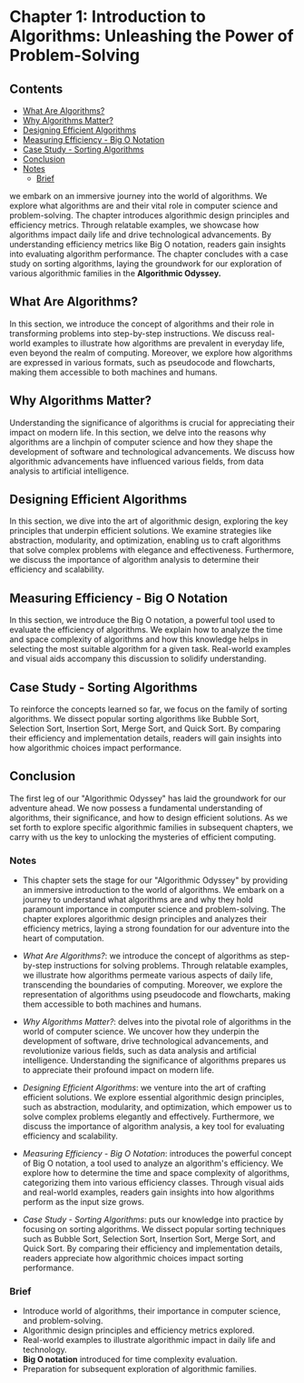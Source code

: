 # Chapter 1: Introduction to Algorithms: Unleashing the Power of Problem-Solving

## Contents

* [What Are Algorithms?](#what-are-algorithms)
* [Why Algorithms Matter?](#why-algorithms-matter)
* [Designing Efficient Algorithms](#designing-efficient-algorithms)
* [Measuring Efficiency - Big O Notation](#measuring-efficiency---big-o-notation)
* [Case Study - Sorting Algorithms](#case-study---sorting-algorithms)
* [Conclusion](#conclusion)
* [Notes](#notes)
  * [Brief](#brief)

we embark on an immersive journey into the world of algorithms. We explore what algorithms are and their vital role in computer science and problem-solving. The chapter introduces algorithmic design principles and efficiency metrics. Through relatable examples, we showcase how algorithms impact daily life and drive technological advancements. By understanding efficiency metrics like Big O notation, readers gain insights into evaluating algorithm performance. The chapter concludes with a case study on sorting algorithms, laying the groundwork for our exploration of various algorithmic families in the **Algorithmic Odyssey.**

## What Are Algorithms?

In this section, we introduce the concept of algorithms and their role in transforming problems into step-by-step instructions. We discuss real-world examples to illustrate how algorithms are prevalent in everyday life, even beyond the realm of computing. Moreover, we explore how algorithms are expressed in various formats, such as pseudocode and flowcharts, making them accessible to both machines and humans.

## Why Algorithms Matter?

Understanding the significance of algorithms is crucial for appreciating their impact on modern life. In this section, we delve into the reasons why algorithms are a linchpin of computer science and how they shape the development of software and technological advancements. We discuss how algorithmic advancements have influenced various fields, from data analysis to artificial intelligence.

## Designing Efficient Algorithms

In this section, we dive into the art of algorithmic design, exploring the key principles that underpin efficient solutions. We examine strategies like abstraction, modularity, and optimization, enabling us to craft algorithms that solve complex problems with elegance and effectiveness. Furthermore, we discuss the importance of algorithm analysis to determine their efficiency and scalability.

## Measuring Efficiency - Big O Notation

In this section, we introduce the Big O notation, a powerful tool used to evaluate the efficiency of algorithms. We explain how to analyze the time and space complexity of algorithms and how this knowledge helps in selecting the most suitable algorithm for a given task. Real-world examples and visual aids accompany this discussion to solidify understanding.

## Case Study - Sorting Algorithms

To reinforce the concepts learned so far, we focus on the family of sorting algorithms. We dissect popular sorting algorithms like Bubble Sort, Selection Sort, Insertion Sort, Merge Sort, and Quick Sort. By comparing their efficiency and implementation details, readers will gain insights into how algorithmic choices impact performance.

## Conclusion

The first leg of our "Algorithmic Odyssey" has laid the groundwork for our adventure ahead. We now possess a fundamental understanding of algorithms, their significance, and how to design efficient solutions. As we set forth to explore specific algorithmic families in subsequent chapters, we carry with us the key to unlocking the mysteries of efficient computing.

### Notes

* This chapter sets the stage for our "Algorithmic Odyssey" by providing an immersive introduction to the world of algorithms. We embark on a journey to understand what algorithms are and why they hold paramount importance in computer science and problem-solving. The chapter explores algorithmic design principles and analyzes their efficiency metrics, laying a strong foundation for our adventure into the heart of computation.

* *What Are Algorithms?*: we introduce the concept of algorithms as step-by-step instructions for solving problems. Through relatable examples, we illustrate how algorithms permeate various aspects of daily life, transcending the boundaries of computing. Moreover, we explore the representation of algorithms using pseudocode and flowcharts, making them accessible to both machines and humans.

* *Why Algorithms Matter?*: delves into the pivotal role of algorithms in the world of computer science. We uncover how they underpin the development of software, drive technological advancements, and revolutionize various fields, such as data analysis and artificial intelligence. Understanding the significance of algorithms prepares us to appreciate their profound impact on modern life.

* *Designing Efficient Algorithms*: we venture into the art of crafting efficient solutions. We explore essential algorithmic design principles, such as abstraction, modularity, and optimization, which empower us to solve complex problems elegantly and effectively. Furthermore, we discuss the importance of algorithm analysis, a key tool for evaluating efficiency and scalability.

* *Measuring Efficiency - Big O Notation*: introduces the powerful concept of Big O notation, a tool used to analyze an algorithm's efficiency. We explore how to determine the time and space complexity of algorithms, categorizing them into various efficiency classes. Through visual aids and real-world examples, readers gain insights into how algorithms perform as the input size grows.

* *Case Study - Sorting Algorithms*: puts our knowledge into practice by focusing on sorting algorithms. We dissect popular sorting techniques such as Bubble Sort, Selection Sort, Insertion Sort, Merge Sort, and Quick Sort. By comparing their efficiency and implementation details, readers appreciate how algorithmic choices impact sorting performance.

### Brief

* Introduce world of algorithms, their importance in computer science, and problem-solving.
* Algorithmic design principles and efficiency metrics explored.
* Real-world examples to illustrate algorithmic impact in daily life and technology.
* **Big O notation** introduced for time complexity evaluation.
* Preparation for subsequent exploration of algorithmic families.
